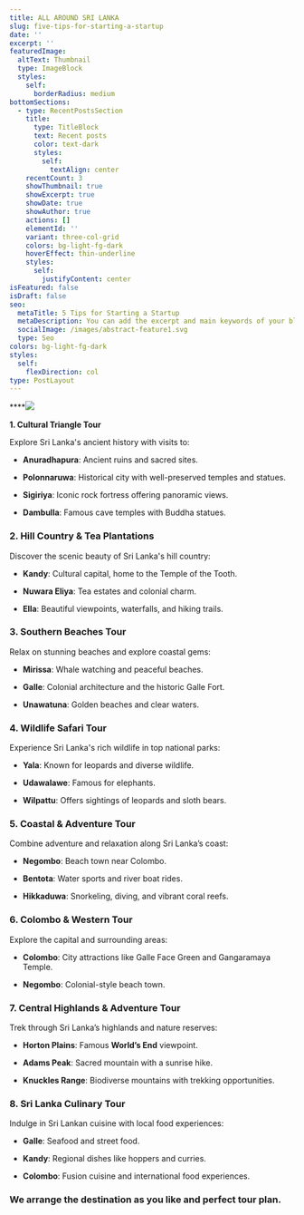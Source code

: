 ```yaml
---
title: ALL AROUND SRI LANKA
slug: five-tips-for-starting-a-startup
date: ''
excerpt: ''
featuredImage:
  altText: Thumbnail
  type: ImageBlock
  styles:
    self:
      borderRadius: medium
bottomSections:
  - type: RecentPostsSection
    title:
      type: TitleBlock
      text: Recent posts
      color: text-dark
      styles:
        self:
          textAlign: center
    recentCount: 3
    showThumbnail: true
    showExcerpt: true
    showDate: true
    showAuthor: true
    actions: []
    elementId: ''
    variant: three-col-grid
    colors: bg-light-fg-dark
    hoverEffect: thin-underline
    styles:
      self:
        justifyContent: center
isFeatured: false
isDraft: false
seo:
  metaTitle: 5 Tips for Starting a Startup
  metaDescription: You can add the excerpt and main keywords of your blog post here.
  socialImage: /images/abstract-feature1.svg
  type: Seo
colors: bg-light-fg-dark
styles:
  self:
    flexDirection: col
type: PostLayout
---
```

****![](/images/800x750-14.jpg)

**1. Cultural Triangle Tour**

Explore Sri Lanka's ancient history with visits to:

*   **Anuradhapura**: Ancient ruins and sacred sites.

*   **Polonnaruwa**: Historical city with well-preserved temples and statues.

*   **Sigiriya**: Iconic rock fortress offering panoramic views.

*   **Dambulla**: Famous cave temples with Buddha statues.

### **2. Hill Country & Tea Plantations**

Discover the scenic beauty of Sri Lanka's hill country:

*   **Kandy**: Cultural capital, home to the Temple of the Tooth.

*   **Nuwara Eliya**: Tea estates and colonial charm.

*   **Ella**: Beautiful viewpoints, waterfalls, and hiking trails.

### **3. Southern Beaches Tour**

Relax on stunning beaches and explore coastal gems:

*   **Mirissa**: Whale watching and peaceful beaches.

*   **Galle**: Colonial architecture and the historic Galle Fort.

*   **Unawatuna**: Golden beaches and clear waters.

### **4. Wildlife Safari Tour**

Experience Sri Lanka's rich wildlife in top national parks:

*   **Yala**: Known for leopards and diverse wildlife.

*   **Udawalawe**: Famous for elephants.

*   **Wilpattu**: Offers sightings of leopards and sloth bears.

### **5. Coastal & Adventure Tour**

Combine adventure and relaxation along Sri Lanka’s coast:

*   **Negombo**: Beach town near Colombo.

*   **Bentota**: Water sports and river boat rides.

*   **Hikkaduwa**: Snorkeling, diving, and vibrant coral reefs.

### **6. Colombo & Western Tour**

Explore the capital and surrounding areas:

*   **Colombo**: City attractions like Galle Face Green and Gangaramaya Temple.

*   **Negombo**: Colonial-style beach town.

### **7. Central Highlands & Adventure Tour**

Trek through Sri Lanka’s highlands and nature reserves:

*   **Horton Plains**: Famous **World’s End** viewpoint.

*   **Adams Peak**: Sacred mountain with a sunrise hike.

*   **Knuckles Range**: Biodiverse mountains with trekking opportunities.

### **8. Sri Lanka Culinary Tour**

Indulge in Sri Lankan cuisine with local food experiences:

*   **Galle**: Seafood and street food.

*   **Kandy**: Regional dishes like hoppers and curries.

*   **Colombo**: Fusion cuisine and international food experiences.

### We arrange the destination as you like and perfect tour plan.

